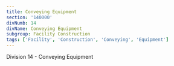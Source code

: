 ```yaml
---
title: Conveying Equipment
section: '140000'
divNumb: 14
divName: Conveying Equipment
subgroup: Facility Construction
tags: ['Facility', 'Construction', 'Conveying', 'Equipment']
---
```


Division 14 - Conveying Equipment

